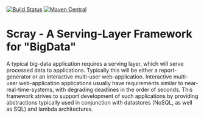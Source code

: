 [![Build Status](https://travis-ci.org/scray/scray.svg?branch=master)](https://travis-ci.org/scray/scray)
[![Maven Central](https://maven-badges.herokuapp.com/maven-central/org.scray/scray/badge.svg)](https://maven-badges.herokuapp.com/maven-central/org.scray/scray)

Scray - A Serving-Layer Framework for "BigData"
===============================================

A typical big-data application requires a serving layer, which will serve processed data to applications. Typically this will be either a report-generator or an interactive multi-user web-application. Interactive multi-user web-application applications usually have requirements similar to near-real-time-systems, with degrading deadlines in the order of seconds. This framework strives to support development of such applications by providing abstractions typically used in conjunction with datastores (NoSQL, as well as SQL) and lambda architectures. 


